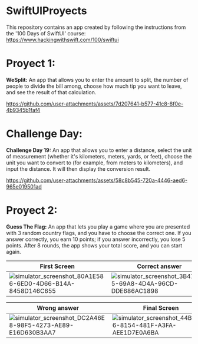 # SwiftUIProyects
This repository contains an app created by following the instructions from the '100 Days of SwiftUI' course: https://www.hackingwithswift.com/100/swiftui 

# Proyect 1: 
**WeSplit:** An app that allows you to enter the amount to split, the number of people to divide the bill among, choose how much tip you want to leave, and see the result of that calculation.

https://github.com/user-attachments/assets/7d207641-b577-41c8-8f0e-4b9345b1faf4

# Challenge Day: 
**Challenge Day 19:** An app that allows you to enter a distance, select the unit of measurement (whether it's kilometers, meters, yards, or feet), choose the unit you want to convert to (for example, from meters to kilometers), and input the distance. It will then display the conversion result.

https://github.com/user-attachments/assets/58c8b545-720a-4446-aed6-965e019501ad

# Proyect 2: 
**Guess The Flag:** An app that lets you play a game where you are presented with 3 random country flags, and you have to choose the correct one. If you answer correctly, you earn 10 points; if you answer incorrectly, you lose 5 points. After 8 rounds, the app shows your total score, and you can start again.

| First Screen | Correct answer | 
| --------------- | --------- |
| ![simulator_screenshot_80A1E586-6ED0-4D66-B14A-8458D146C655](https://github.com/user-attachments/assets/b0df58c6-b9b6-4819-9f1e-1ff0c898e294) | ![simulator_screenshot_3B4707F5-69A8-4D4A-96CD-DDE686AC1898](https://github.com/user-attachments/assets/51a546d2-bef4-47c1-abd1-1b6efdf0bcb1) |

| Wrong answer | Final Screen | 
| --------------- | --------- |
| ![simulator_screenshot_DC2A46E8-98F5-4273-AE89-E16D630B3AA7](https://github.com/user-attachments/assets/192b8657-770f-413d-aacf-932f04ceb832) | ![simulator_screenshot_44B4DCE6-8154-481F-A3FA-AEE1D7E0A6BA](https://github.com/user-attachments/assets/8d7c073f-e167-4725-81c3-0c1e1c8bfeba) |
